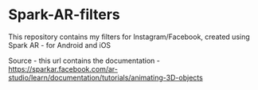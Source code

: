 # Spark-AR-filters
This repository contains my filters for Instagram/Facebook, created using Spark AR - for Android and iOS


Source - this url contains the documentation - 
https://sparkar.facebook.com/ar-studio/learn/documentation/tutorials/animating-3D-objects
